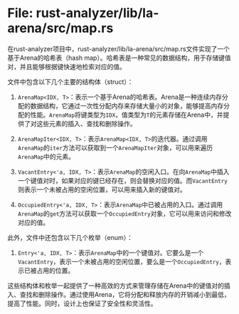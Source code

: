 # File: rust-analyzer/lib/la-arena/src/map.rs

在rust-analyzer项目中，rust-analyzer/lib/la-arena/src/map.rs文件实现了一个基于Arena的哈希表（hash map）。哈希表是一种常见的数据结构，用于存储键值对，并且能够根据键快速地检索对应的值。

文件中包含以下几个主要的结构体（struct）：

1. `ArenaMap<IDX, T>`：表示一个基于Arena的哈希表。Arena是一种连续内存分配的数据结构，它通过一次性分配内存来存储大量小的对象，能够提高内存分配的性能。`ArenaMap`将键类型为`IDX`，值类型为`T`的元素存储在Arena中，并提供了对这些元素的插入、查找和删除操作。

2. `ArenaMapIter<IDX, T>`：表示`ArenaMap<IDX, T>`的迭代器。通过调用`ArenaMap`的`iter`方法可以获取到一个`ArenaMapIter`对象，可以用来遍历`ArenaMap`中的元素。

3. `VacantEntry<'a, IDX, T>`：表示`ArenaMap`的空闲入口。在向`ArenaMap`中插入一个键值对时，如果对应的键已经存在，则会替换对应的值。而`VacantEntry`则表示一个未被占用的空闲位置，可以用来插入新的键值对。

4. `OccupiedEntry<'a, IDX, T>`：表示`ArenaMap`中已被占用的入口。通过调用`ArenaMap`的`get`方法可以获取一个`OccupiedEntry`对象，它可以用来访问和修改对应的值。

此外，文件中还包含以下几个枚举（enum）：

1. `Entry<'a, IDX, T>`：表示`ArenaMap`中的一个键值对。它要么是一个`VacantEntry`，表示一个未被占用的空闲位置，要么是一个`OccupiedEntry`，表示已被占用的位置。

这些结构体和枚举一起提供了一种高效的方式来管理存储在Arena中的键值对的插入、查找和删除操作。通过使用Arena，它将分配和释放内存的开销减小到最低，提高了性能。同时，设计上也保证了安全性和灵活性。

